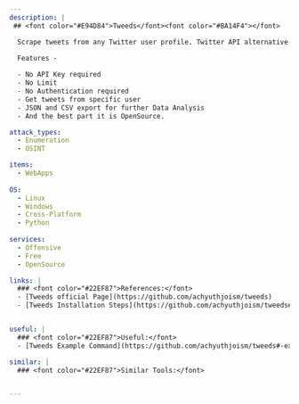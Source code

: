 ```yaml
---
description: |
 ## <font color="#E94D84">Tweeds</font><font color="#BA14F4"></font>

  Scrape tweets from any Twitter user profile. Twitter API alternative to scrape Twitter hashtags, threads, images, videos, statistics, and Twitter history. Export data in JSON and CSV format. This project enables you to extract large amounts of data from Twitter. It lets you do much more than the Twitter API, because it doesn't have rate limits and you don't even need to have a Twitter account, a registered app, or Twitter API key.

  Features - 
  
  - No API Key required
  - No Limit
  - No Authentication required
  - Get tweets from specific user
  - JSON and CSV export for further Data Analysis
  - And the best part it is OpenSource.

attack_types:
  - Enumeration
  - OSINT

items:
  - WebApps
  
OS:
  - Linux
  - Windows
  - Cross-Platform
  - Python
    
services:
  - Offensive
  - Free
  - OpenSource

links: |
  ### <font color="#22EF87">References:</font>
  - [Tweeds official Page](https://github.com/achyuthjoism/tweeds)
  - [Tweeds Installation Steps](https://github.com/achyuthjoism/tweeds#-installation)


useful: |
  ### <font color="#22EF87">Useful:</font>
  - [Tweeds Example Command](https://github.com/achyuthjoism/tweeds#-example)

similar: | 
  ### <font color="#22EF87">Similar Tools:</font>


---
```



